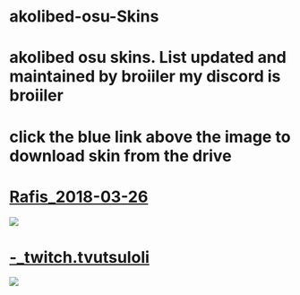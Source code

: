 # akolibed-osu-Skins
# akolibed osu skins. List updated and maintained by broiiler my discord is broiiler

# click the blue link above the image to download skin from the drive

# [Rafis_2018-03-26](https://drive.google.com/file/d/1ST0OxDOdIZ9SuVHnjNbLU8jh97LqEBlK/view)
![](https://i.imgur.com/YbeaeuK.png)

# [-_twitch.tvutsuloli](https://drive.google.com/file/d/1FXrJbtQSmS_VPeMjyBBHGoz1MEmrO8cF/view)
![](https://i.imgur.com/oARTEKh.png)




